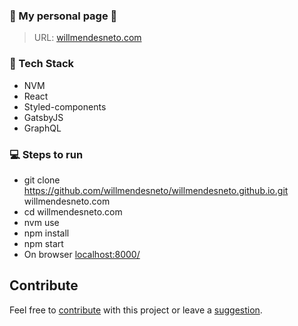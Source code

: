 ### 🚀 My personal page 🚀
>URL: [willmendesneto.com](https://willmendesneto.com)

### 🧩 Tech Stack

- NVM
- React
- Styled-components
- GatsbyJS
- GraphQL

### 💻 Steps to run

- git clone https://github.com/willmendesneto/willmendesneto.github.io.git willmendesneto.com
- cd willmendesneto.com
- nvm use
- npm install
- npm start
- On browser [localhost:8000/](http://localhost:8000/)


## Contribute

Feel free to [contribute](https://github.com/willmendesneto/willmendesneto.github.io/pulls) with this project or leave a [suggestion](https://github.com/willmendesneto/willmendesneto.github.io/issues).
